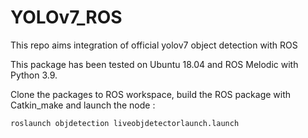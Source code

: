 # YOLOv7_ROS

This repo aims integration of official yolov7 object detection with ROS

This package has been tested on Ubuntu 18.04 and ROS Melodic with Python 3.9.

Clone the packages to ROS workspace, build the ROS package with Catkin_make and launch the node :

```
roslaunch objdetection liveobjdetectorlaunch.launch 

```
